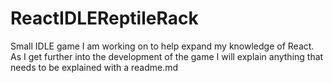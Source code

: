 # ReactIDLEReptileRack
Small IDLE game I am working on to help expand my knowledge of React. As I get further into the development of the game I will explain anything that needs to be explained with a readme.md
